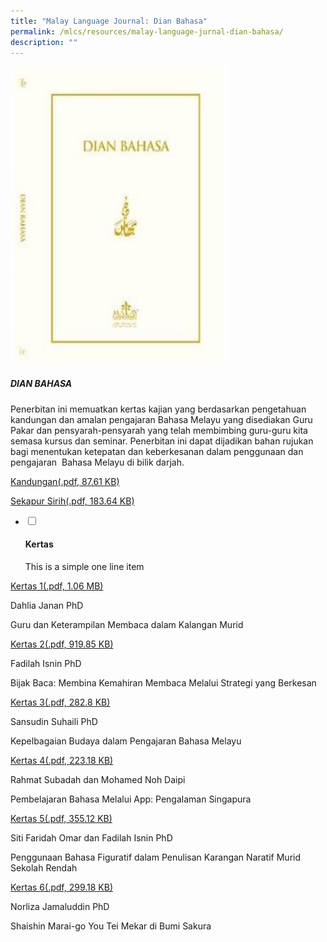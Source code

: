 ```yaml
---
title: "Malay Language Journal: Dian Bahasa"
permalink: /mlcs/resources/malay-language-jurnal-dian-bahasa/
description: ""
---
```

<img src="/images/dian-bahasaafc271418f4e4c1dabdc763cdae3488a.jpeg"  
style="width:69%">

##### **DIAN BAHASA**

Penerbitan ini memuatkan kertas kajian yang berdasarkan pengetahuan kandungan dan amalan pengajaran Bahasa Melayu yang disediakan Guru Pakar dan pensyarah-pensyarah yang telah membimbing guru-guru kita semasa kursus dan seminar. Penerbitan ini dapat dijadikan bahan rujukan bagi menentukan ketepatan dan keberkesanan dalam penggunaan dan pengajaran  Bahasa Melayu di bilik darjah.

[Kandungan(.pdf, 87.61 KB)](/files/dian_bahasa_content_page.pdf)

[Sekapur Sirih(.pdf, 183.64 KB)](/files/dian_bahasa_foreword.pdf)

<ul class="jekyllcodex_accordion">
  <li>
    <input type="checkbox" id="accordion31">
    <label for="accordion31"><h4>Kertas</h4></label>
    <div>
      <p>This is a simple one line item</p>
    </div>
	</li>  
</ul>

[Kertas 1(.pdf, 1.06 MB)](/files/dian_bahasa_1.pdf)

Dahlia Janan PhD

Guru dan Keterampilan Membaca dalam Kalangan Murid

[Kertas 2(.pdf, 919.85 KB)](/files/dian_bahasa_2.pdf)

Fadilah Isnin PhD

Bijak Baca: Membina Kemahiran Membaca Melalui Strategi yang Berkesan

[Kertas 3(.pdf, 282.8 KB)](/files/dian_bahasa_3.pdf)

Sansudin Suhaili PhD  
  
Kepelbagaian Budaya dalam Pengajaran Bahasa Melayu

[Kertas 4(.pdf, 223.18 KB)](/files/dian_bahasa_4.pdf)

Rahmat Subadah dan Mohamed Noh Daipi

Pembelajaran Bahasa Melalui App: Pengalaman Singapura

[Kertas 5(.pdf, 355.12 KB)](/files/dian_bahasa_5.pdf)

Siti Faridah Omar dan Fadilah Isnin PhD

Penggunaan Bahasa Figuratif dalam Penulisan Karangan Naratif Murid Sekolah Rendah

[Kertas 6(.pdf, 299.18 KB)](/files/dian_bahasa_6.pdf)

Norliza Jamaluddin PhD

Shaishin Marai-go You Tei Mekar di Bumi Sakura